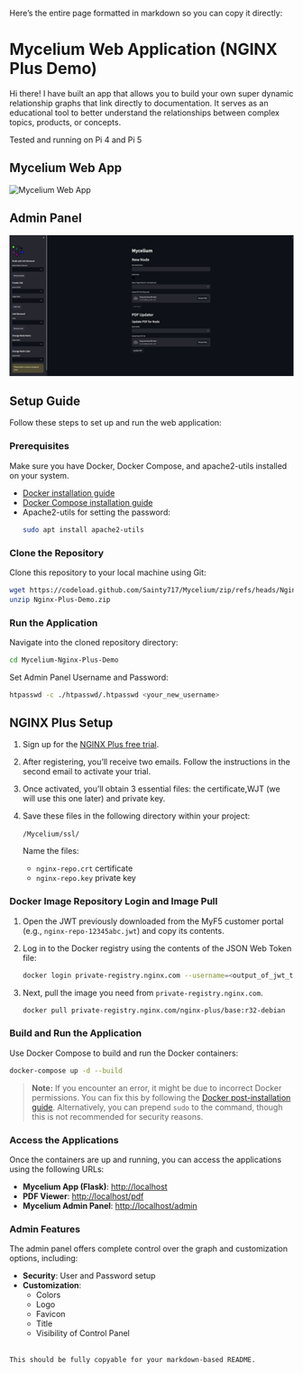 Here’s the entire page formatted in markdown so you can copy it directly:

# Mycelium Web Application (NGINX Plus Demo)

Hi there! I have built an app that allows you to build your own super dynamic relationship graphs that link directly to documentation. It serves as an educational tool to better understand the relationships between complex topics, products, or concepts.

Tested and running on Pi 4 and Pi 5

## Mycelium Web App
![Mycelium Web App](https://github.com/Sainty717/Mycelium/blob/main/ui.gif?raw=true)

## Admin Panel
![Admin Panel](https://github.com/Sainty717/Mycelium/blob/main/M-admin.png?raw=true)

## Setup Guide

Follow these steps to set up and run the web application:

### Prerequisites

Make sure you have Docker, Docker Compose, and apache2-utils installed on your system.

- [Docker installation guide](https://docs.docker.com/get-docker/)
- [Docker Compose installation guide](https://docs.docker.com/compose/install/)
- Apache2-utils for setting the password:
  ```bash
  sudo apt install apache2-utils
  ```

### Clone the Repository

Clone this repository to your local machine using Git:
```bash
wget https://codeload.github.com/Sainty717/Mycelium/zip/refs/heads/Nginx-Plus-Demo
unzip Nginx-Plus-Demo.zip
```

### Run the Application

Navigate into the cloned repository directory:
```bash
cd Mycelium-Nginx-Plus-Demo
```

Set Admin Panel Username and Password:
```bash
htpasswd -c ./htpasswd/.htpasswd <your_new_username>
```

## NGINX Plus Setup

1. Sign up for the [NGINX Plus free trial](https://www.f5.com/trials/free-trial-nginx-plus-and-nginx-app-protect).
2. After registering, you’ll receive two emails. Follow the instructions in the second email to activate your trial.
3. Once activated, you’ll obtain 3 essential files: the certificate,WJT (we will use this one later) and private key.
4. Save these files in the following directory within your project:

   ```/Mycelium/ssl/```

   Name the files:

   - `nginx-repo.crt` certificate
   - `nginx-repo.key` private key

### Docker Image Repository Login and Image Pull

1. Open the JWT previously downloaded from the MyF5 customer portal (e.g., `nginx-repo-12345abc.jwt`) and copy its contents.

2. Log in to the Docker registry using the contents of the JSON Web Token file:

   ```bash
   docker login private-registry.nginx.com --username=<output_of_jwt_token> --password=none
   ```

3. Next, pull the image you need from `private-registry.nginx.com`.

   ```bash
   docker pull private-registry.nginx.com/nginx-plus/base:r32-debian
   ```

### Build and Run the Application

Use Docker Compose to build and run the Docker containers:
```bash
docker-compose up -d --build
```

> **Note:** If you encounter an error, it might be due to incorrect Docker permissions. You can fix this by following the [Docker post-installation guide](https://docs.docker.com/engine/install/linux-postinstall/). Alternatively, you can prepend `sudo` to the command, though this is not recommended for security reasons.

### Access the Applications

Once the containers are up and running, you can access the applications using the following URLs:

- **Mycelium App (Flask)**: [http://localhost](http://localhost)
- **PDF Viewer**: [http://localhost/pdf](http://localhost/pdfs)
- **Mycelium Admin Panel**: [http://localhost/admin](http://localhost/admin)

### Admin Features

The admin panel offers complete control over the graph and customization options, including:

- **Security**: User and Password setup
- **Customization**:
  - Colors
  - Logo
  - Favicon
  - Title
  - Visibility of Control Panel
```

This should be fully copyable for your markdown-based README.
